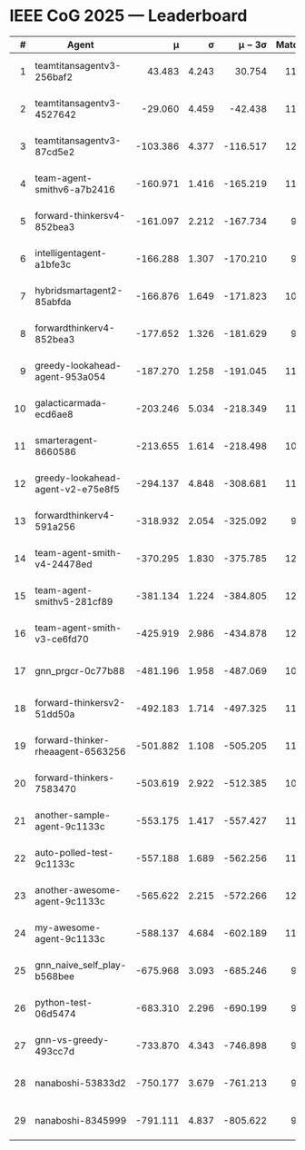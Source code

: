 # IEEE CoG 2025 — Leaderboard

| # | Agent | μ | σ | μ − 3σ | Matches | Updated |
|---:|---|---:|---:|---:|---:|---|
| 1 | teamtitansagentv3-256baf2 | 43.483 | 4.243 | 30.754 | 11860 | 2025-08-21 11:22 |
| 2 | teamtitansagentv3-4527642 | -29.060 | 4.459 | -42.438 | 11174 | 2025-08-21 11:22 |
| 3 | teamtitansagentv3-87cd5e2 | -103.386 | 4.377 | -116.517 | 12506 | 2025-08-21 11:22 |
| 4 | team-agent-smithv6-a7b2416 | -160.971 | 1.416 | -165.219 | 11300 | 2025-08-21 11:22 |
| 5 | forward-thinkersv4-852bea3 | -161.097 | 2.212 | -167.734 | 9279 | 2025-08-21 11:22 |
| 6 | intelligentagent-a1bfe3c | -166.288 | 1.307 | -170.210 | 9579 | 2025-08-21 11:22 |
| 7 | hybridsmartagent2-85abfda | -166.876 | 1.649 | -171.823 | 10293 | 2025-08-21 11:22 |
| 8 | forwardthinkerv4-852bea3 | -177.652 | 1.326 | -181.629 | 9322 | 2025-08-21 11:22 |
| 9 | greedy-lookahead-agent-953a054 | -187.270 | 1.258 | -191.045 | 11184 | 2025-08-21 11:22 |
| 10 | galacticarmada-ecd6ae8 | -203.246 | 5.034 | -218.349 | 11240 | 2025-08-21 11:22 |
| 11 | smarteragent-8660586 | -213.655 | 1.614 | -218.498 | 10057 | 2025-08-21 11:22 |
| 12 | greedy-lookahead-agent-v2-e75e8f5 | -294.137 | 4.848 | -308.681 | 11424 | 2025-08-21 11:22 |
| 13 | forwardthinkerv4-591a256 | -318.932 | 2.054 | -325.092 | 9772 | 2025-08-21 11:22 |
| 14 | team-agent-smith-v4-24478ed | -370.295 | 1.830 | -375.785 | 12202 | 2025-08-21 11:22 |
| 15 | team-agent-smithv5-281cf89 | -381.134 | 1.224 | -384.805 | 12120 | 2025-08-21 11:22 |
| 16 | team-agent-smith-v3-ce6fd70 | -425.919 | 2.986 | -434.878 | 12662 | 2025-08-21 11:22 |
| 17 | gnn_prgcr-0c77b88 | -481.196 | 1.958 | -487.069 | 10510 | 2025-08-21 11:22 |
| 18 | forward-thinkersv2-51dd50a | -492.183 | 1.714 | -497.325 | 11658 | 2025-08-21 11:22 |
| 19 | forward-thinker-rheaagent-6563256 | -501.882 | 1.108 | -505.205 | 11038 | 2025-08-21 11:22 |
| 20 | forward-thinkers-7583470 | -503.619 | 2.922 | -512.385 | 10940 | 2025-08-21 11:22 |
| 21 | another-sample-agent-9c1133c | -553.175 | 1.417 | -557.427 | 11440 | 2025-08-21 11:22 |
| 22 | auto-polled-test-9c1133c | -557.188 | 1.689 | -562.256 | 11160 | 2025-08-21 11:22 |
| 23 | another-awesome-agent-9c1133c | -565.622 | 2.215 | -572.266 | 12020 | 2025-08-21 11:22 |
| 24 | my-awesome-agent-9c1133c | -588.137 | 4.684 | -602.189 | 11700 | 2025-08-21 11:22 |
| 25 | gnn_naive_self_play-b568bee | -675.968 | 3.093 | -685.246 | 9520 | 2025-08-21 11:22 |
| 26 | python-test-06d5474 | -683.310 | 2.296 | -690.199 | 9480 | 2025-08-21 11:22 |
| 27 | gnn-vs-greedy-493cc7d | -733.870 | 4.343 | -746.898 | 9280 | 2025-08-21 11:22 |
| 28 | nanaboshi-53833d2 | -750.177 | 3.679 | -761.213 | 9040 | 2025-08-21 11:22 |
| 29 | nanaboshi-8345999 | -791.111 | 4.837 | -805.622 | 9770 | 2025-08-21 11:22 |

